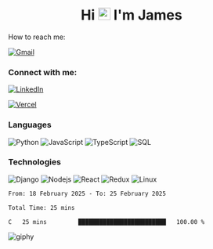 <h1 align="center">
Hi <img src="https://media.giphy.com/media/hvRJCLFzcasrR4ia7z/giphy.gif" width="25px"> I'm James
</h1>

How to reach me:

<a href="mailto:NjihiaKiongo@gmail.com">

![Gmail](https://img.shields.io/badge/%20NjihiaKiongo@gmail.com%20-000?style=for-the-badge&logo=Gmail)

</a>

<h3 align="left">Connect with me:</h3>
<a href="https://www.linkedin.com/in/jameskiongo/">

![LinkedIn](https://img.shields.io/badge/%20LinkedIn%20-000?style=for-the-badge&logo=LinkedIn)

</a>
<a href="https://kiongo.vercel.app/" target="_blank">
  
![Vercel](https://img.shields.io/badge/%20Portfolio%20-000?style=for-the-badge&logo=Vercel)

</a>




### Languages

![Python](https://img.shields.io/badge/%20Python%20-000?style=for-the-badge&logo=Python)
![JavaScript](https://img.shields.io/badge/%20javascript%20-000?style=for-the-badge&logo=javascript)
![TypeScript](https://img.shields.io/badge/%20TypeScript%20-000?style=for-the-badge&logo=TypeScript)
![SQL](https://img.shields.io/badge/%20SQL%20-000?style=for-the-badge&logo=MySQL)



### Technologies

![Django](https://img.shields.io/badge/%20Django%20-000?style=for-the-badge&logo=Django)
![Nodejs](https://img.shields.io/badge/%20Node.js%20-000?style=for-the-badge&logo=Node.js)
![React](https://img.shields.io/badge/%20React%20-000?style=for-the-badge&logo=React)
![Redux](https://img.shields.io/badge/%20Redux%20-000?style=for-the-badge&logo=Redux)
![Linux](https://img.shields.io/badge/%20Linux%20-000?style=for-the-badge&logo=Linux)

<!--START_SECTION:waka-->

```txt
From: 18 February 2025 - To: 25 February 2025

Total Time: 25 mins

C   25 mins         █████████████████████████   100.00 %
```

<!--END_SECTION:waka-->


![giphy](https://github.com/jameskiongo/jameskiongo/assets/47977259/359a276a-9e49-40ae-9ac0-6ae0be395401)





